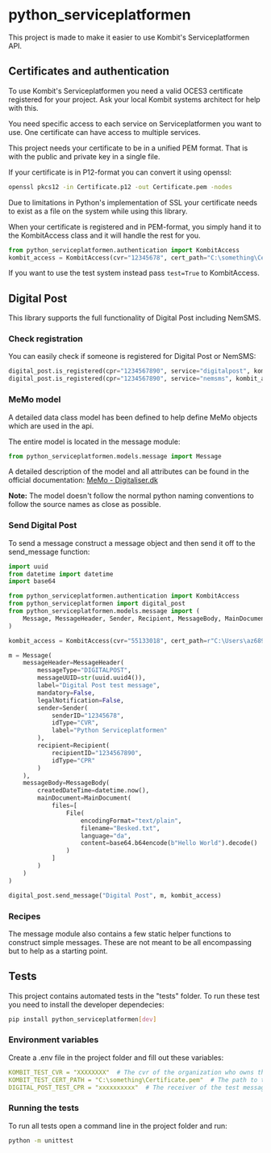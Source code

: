 # python_serviceplatformen

This project is made to make it easier to use Kombit's Serviceplatformen API.

## Certificates and authentication

To use Kombit's Serviceplatformen you need a valid OCES3 certificate registered for your project.
Ask your local Kombit systems architect for help with this.

You need specific access to each service on Serviceplatformen you want to use.
One certificate can have access to multiple services.

This project needs your certificate to be in a unified PEM format. That is
with the public and private key in a single file.

If your certificate is in P12-format you can convert it using openssl:

```bash
openssl pkcs12 -in Certificate.p12 -out Certificate.pem -nodes
```

Due to limitations in Python's implementation of SSL your certificate needs to exist as
a file on the system while using this library.

When your certificate is registered and in PEM-format, you simply hand it to the KombitAccess
class and it will handle the rest for you.

```python
from python_serviceplatformen.authentication import KombitAccess
kombit_access = KombitAccess(cvr="12345678", cert_path="C:\something\Certificate.pem", test=False)
```

If you want to use the test system instead pass `test=True` to KombitAccess.

## Digital Post

This library supports the full functionality of Digital Post including NemSMS.

### Check registration

You can easily check if someone is registered for Digital Post or NemSMS:

```python
digital_post.is_registered(cpr="1234567890", service="digitalpost", kombit_access=kombit_access)
digital_post.is_registered(cpr="1234567890", service="nemsms", kombit_access=kombit_access)
```

### MeMo model

A detailed data class model has been defined to help define MeMo objects which are used
in the api.

The entire model is located in the message module:

```python
from python_serviceplatformen.models.message import Message
```

A detailed description of the model and all attributes can be found in the official documentation:
[MeMo - Digitaliser.dk](https://digitaliser.dk/digital-post/vejledninger/memo)

**Note:** The model doesn't follow the normal python naming conventions to follow the source names as close as possible.

### Send Digital Post

To send a message construct a message object and then send it off to the send_message function:

```python
import uuid
from datetime import datetime
import base64

from python_serviceplatformen.authentication import KombitAccess
from python_serviceplatformen import digital_post
from python_serviceplatformen.models.message import (
    Message, MessageHeader, Sender, Recipient, MessageBody, MainDocument, File
)

kombit_access = KombitAccess(cvr="55133018", cert_path=r"C:\Users\az68933\Desktop\SF1601\Certificate.pem")

m = Message(
    messageHeader=MessageHeader(
        messageType="DIGITALPOST",
        messageUUID=str(uuid.uuid4()),
        label="Digital Post test message",
        mandatory=False,
        legalNotification=False,
        sender=Sender(
            senderID="12345678",
            idType="CVR",
            label="Python Serviceplatformen"
        ),
        recipient=Recipient(
            recipientID="1234567890",
            idType="CPR"
        )
    ),
    messageBody=MessageBody(
        createdDateTime=datetime.now(),
        mainDocument=MainDocument(
            files=[
                File(
                    encodingFormat="text/plain",
                    filename="Besked.txt",
                    language="da",
                    content=base64.b64encode(b"Hello World").decode()
                )
            ]
        )
    )
)

digital_post.send_message("Digital Post", m, kombit_access)
```

### Recipes

The message module also contains a few static helper functions to construct simple messages. These are not meant to
be all encompassing but to help as a starting point.

## Tests

This project contains automated tests in the "tests" folder.
To run these test you need to install the developer dependecies:

```bash
pip install python_serviceplatformen[dev]
```

### Environment variables

Create a .env file in the project folder and fill out these variables:

```yaml
KOMBIT_TEST_CVR = "XXXXXXXX"  # The cvr of the organization who owns the certificate
KOMBIT_TEST_CERT_PATH = "C:\something\Certificate.pem"  # The path to the certificate file
DIGITAL_POST_TEST_CPR = "xxxxxxxxxx"  # The receiver of the test messages
```

### Running the tests

To run all tests open a command line in the project folder and run:

```bash
python -m unittest
```
